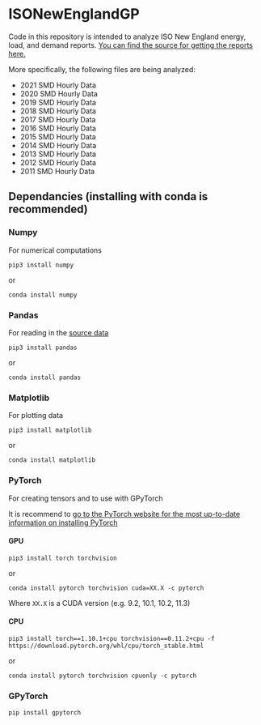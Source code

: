 # ISONewEnglandGP

Code in this repository is intended to analyze ISO New England energy, load, and demand reports. [You can find the source for getting the reports here.](https://www.iso-ne.com/isoexpress/web/reports/load-and-demand/-/tree/zone-info)

More specifically, the following files are being analyzed:

  - 2021 SMD Hourly Data
  - 2020 SMD Hourly Data
  - 2019 SMD Hourly Data
  - 2018 SMD Hourly Data
  - 2017 SMD Hourly Data
  - 2016 SMD Hourly Data
  - 2015 SMD Hourly Data
  - 2014 SMD Hourly Data
  - 2013 SMD Hourly Data
  - 2012 SMD Hourly Data
  - 2011 SMD Hourly Data

## Dependancies (installing with conda is recommended)

### Numpy
For numerical computations


    pip3 install numpy


or


    conda install numpy

### Pandas
For reading in the [source data](https://www.iso-ne.com/isoexpress/web/reports/load-and-demand/-/tree/zone-info)

    pip3 install pandas

or

    conda install pandas

### Matplotlib
For plotting data

    pip3 install matplotlib

or

    conda install matplotlib

### PyTorch
For creating tensors and to use with GPyTorch

It is recommend to [go to the PyTorch website for the most up-to-date information on installing PyTorch](https://pytorch.org)
#### GPU

    pip3 install torch torchvision

or

    conda install pytorch torchvision cuda=XX.X -c pytorch

Where `XX.X` is a CUDA version (e.g. 9.2, 10.1, 10.2, 11.3)

#### CPU

    pip3 install torch==1.10.1+cpu torchvision==0.11.2+cpu -f https://download.pytorch.org/whl/cpu/torch_stable.html

or

    conda install pytorch torchvision cpuonly -c pytorch

### GPyTorch

    pip install gpytorch
